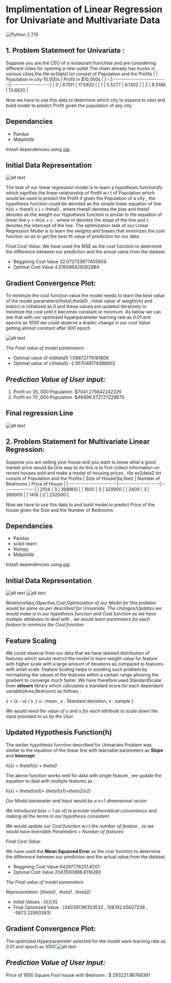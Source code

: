 # Implimentation of Linear Regression for Univariate and Multivariate Data 
![Python 2.7.15](https://img.shields.io/badge/Python-2.7.15-blue)
## 1. Problem Statement for Univariate :
Suppose you are the CEO of a restaurant franchise and are considering different cities for opening a new outlet.The chain already has trucks in various cities,the file ex1data1.txt consist of Population and the Profits
|   | Population in city 10,000s | Profit in $10,000s |
|:-:|:--------------------------:|:------------------:|
| 0 |           6.1101           |       17.5920      |
| 1 |           5.5277           |       9.1302       |
| 2 |           8.5186           |       13.6620      |

Now we have to use this data to determine which city to expand to next and build model to predict Profit given the population of any city.

## Dependancies
* Pandas
* Matplotlib

Install dependencies using [pip](https://pip.pypa.io/en/stable/)
## Initial Data Representation
![alt text](https://github.com/pawankumar94/Linear-regression-Single-and-Multiple/blob/master/readmeGraphics/ex1data1initialdatarep.PNG)

The task of our linear regression model is to learn a hypothesis function(h) which signifies the linear relationship of Profit w.r.t of Population which would be used to predict
the Profit if given the Population of a city , the hypothesis function could be denoted as the simple linear equation of line:
h(x) = theta1( x ) + theta0 ,  where theta0 denotes the bias and theta1 denotes as the weight 
our Hypothesis function is similar to the equation of linear line y = m(x) + c , where m denotes the slope of the line and c denotes the intercept of the line.
The optimization task of our Linear Regression Model is to learn the weights and biases that minimizes the cost function so as to get the best fit value of prediction for our data

*Final Cost Value:*
We have used the MSE as the cost function to determine the difference between our prediction and the actual value from the dataset.
- Beggining Cost Value 32.072733877455654
- Optimal Cost Value 4.516096429262984

## Gradient Convergence Plot:
To minimize the cost function value the model needs to learn the best value of the model parameters(theta1,theta0) , initial value of weight(m) and bias(c) is initialized as 0 and these values are updated iteratively to minimize the cost until it becomes constant or minimum.
As below we can see that with our optimized hyperparameter learning rate as *0.01* and epochs as *1000* we could observe a drastic change in our cost Value getting almost constant after *900* epoch

![alt text ](https://github.com/pawankumar94/Linear-regression-Single-and-Multiple/blob/master/readmeGraphics/gradient%20convergence%20plot%20ex1data.PNG)

*The Final value of model parameters*:
- Optimal value of m(theta1)  1.09872776181806
- Optimal value of c(theta0) -2.957048174396602

## *Prediction Value of User input:*
1. Profit on 35, 000 Population :$7041.275642242226 
2. Profit on 70 ,000 Population :$46496.572727228675

## Final regression Line
![alt text ](https://github.com/pawankumar94/Linear-regression-Single-and-Multiple/blob/master/readmeGraphics/RegressionLineex1data.PNG)


## 2. Problem Statement for Multivariate Linear Regression:
Suppose you are selling your house and you want to know what a good market price would be.One way to do this is to first collect information on recent houses sold and make a model of housing prices , file ex2data2.txt consist of Population and the Profits
| Size of House(Sq.feet) | Number of Bedrooms | Price of House |
|------------------------|--------------------|----------------|
| 2104                   | 3                  | 399900         |
| 1600                   | 3                  | 329900         |
| 2400                   | 3                  | 369000         |
| 1416                   | 2                  | 232000         |

Now we have to use this data to  and build model to predict Price of the house given the Size and the Number of Bedrooms.

## Dependancies
- Pandas
- scikit-learn
- Numpy 
- Matplotlib

Install dependencies using [pip](https://pip.pypa.io/en/stable/)

## Initial Data Representation
![alt text ](https://github.com/pawankumar94/Linear-regression-Single-and-Multiple/blob/master/readmeGraphics/MultivariateDataRep1.PNG)
![alt text ](https://github.com/pawankumar94/Linear-regression-Single-and-Multiple/blob/master/readmeGraphics/MultivariateDataRep2.PNG)

*Relationships,Objective,Cost,Optimization  of our Model for this problem would be same as per described for Univariate. The changes/Updates we would make is in our hypothesis function  and Cost function as we have multiple attributes to deal with , we would learn parameters for each feature to minimize the Cost function*

## Feature Scaling 

We could observe from our data that we have skewed distribution of features which would restrict the model to learn weight value for feature with higher scale with a large amount of iterations as compared to features with small scale. Feature Scaling helps in avoiding such problem by normalizing the values of the features within a certain range allowing the gradient to converge much faster.
We have therefore used StandardScalar from **sklearn** library which calculates a standard score for each dependant variable(Area,Bedroom) as follows :

z = (x - u) / s ,{ u : mean , s : Standard deviation, x : sample }

*We would need the value of u and s for each attribute to scale down the input provided to us by the User*

## Updated Hypothesis Function(h)

The earlier hypothesis function described for Univariate Problem was similar to the equation of the linear line with learnable parameters as **Slope** and **Intercept**

*h(x) = theta1(x) + theta0*

The above function works well for data with single feature , we update the equation to deal with multiple features as :

*h(x) = theta0(x0)+ theta1(x1)+theta2(x2)*

*Our Model parameter and Input would be a n+1 dimensional vector*

*We introduced bias = 1 as x0 to provide mathematical convenience and making all the terms in our hypothesis consistent*

*We would update our Cost function  w.r.t the number of feature , so we would have learnable Parameters = Number of features*

*Final Cost Value:*

We have used the **Mean Squarred Error** as the cost function to determine the difference between our prediction and the actual value from the dataset.

- Beggining Cost Value 64297776251.6201
- Optimal Cost Value   2043500888.6116283

*The Final value of model parameters*

*Representation: [theta0 , theta1 , theta2]*
- Initial Values : [0,0,0]
- Final Optimized Value : [340397.96353532 , 108742.65627238 , -5873.22993383]

## Gradient Convergence Plot:
The optimized Hyperparameter selected for the model were learning rate as *0.01* and epoch as *1000* 
![alt text ](https://github.com/pawankumar94/Linear-regression-Single-and-Multiple/blob/master/readmeGraphics/gradient%20convergence%20plot%20ex1data2.PNG)

## *Prediction Value of User input:*
Price of 1650 Square Foot house with Bedroom : $ 293221.86768361


